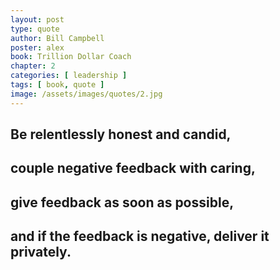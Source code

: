 ```yaml
---
layout: post
type: quote
author: Bill Campbell
poster: alex
book: Trillion Dollar Coach
chapter: 2
categories: [ leadership ]
tags: [ book, quote ]
image: /assets/images/quotes/2.jpg
---
```

## Be relentlessly honest and candid, 
## couple negative feedback with caring, 
## give feedback as soon as possible, 
## and if the feedback is negative, deliver it privately. 